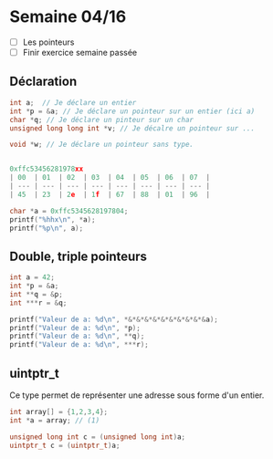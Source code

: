 # Semaine 04/16

- [ ] Les pointeurs
- [ ] Finir exercice semaine passée

## Déclaration

```c
int a;  // Je déclare un entier
int *p = &a; // Je déclare un pointeur sur un entier (ici a)
char *q; // Je déclare un pinteur sur un char
unsigned long long int *v; // Je décalre un pointeur sur ...

void *w; // Je déclare un pointeur sans type.


0xffc53456281978xx
| 00  | 01  | 02  | 03  | 04  | 05  | 06  | 07  |
| --- | --- | --- | --- | --- | --- | --- | --- |
| 45  | 23  | 2e  | 1f  | 67  | 88  | 01  | 96  |

char *a = 0xffc5345628197804;
printf("%hhx\n", *a);
printf("%p\n", a);
```

## Double, triple pointeurs

```c
int a = 42;
int *p = &a;
int **q = &p;
int ***r = &q;

printf("Valeur de a: %d\n", *&*&*&*&*&*&*&*&*&*&a);
printf("Valeur de a: %d\n", *p);
printf("Valeur de a: %d\n", **q);
printf("Valeur de a: %d\n", ***r);
```

## uintptr_t

Ce type permet de représenter une adresse sous forme d'un entier.

```c
int array[] = {1,2,3,4};
int *a = array; // (1)

unsigned long int c = (unsigned long int)a;
uintptr_t c = (uintptr_t)a;
```